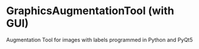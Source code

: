 # GraphicsAugmentationTool (with GUI)
 Augmentation Tool for images with labels 
 programmed in Python and PyQt5

